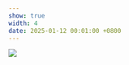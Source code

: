 ```yaml
---
show: true
width: 4
date: 2025-01-12 00:01:00 +0800
---
```

<div>
    <img src="{{ 'assets/images/badges/MIT_Social_circle.png' | relative_url }}" class="img-fluid rounded" >
</div>

